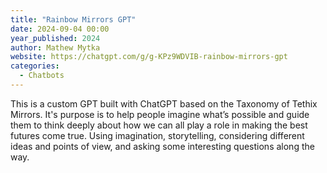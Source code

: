 ```yaml
---
title: "Rainbow Mirrors GPT"
date: 2024-09-04 00:00
year_published: 2024
author: Mathew Mytka
website: https://chatgpt.com/g/g-KPz9WDVIB-rainbow-mirrors-gpt
categories:
  - Chatbots
---
```


This is a custom GPT built with ChatGPT based on the Taxonomy of Tethix Mirrors. It's purpose is to help people imagine what’s possible and guide them to think deeply about how we can all play a role in making the best futures come true. Using imagination, storytelling, considering different ideas and points of view, and asking some interesting questions along the way.